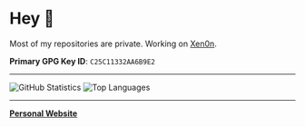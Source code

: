 # Hey 👋

Most of my repositories are private. Working on [Xen0n](https://github.com/Xen0n-XE).

**Primary GPG Key ID**: `C25C11332AA6B9E2`

---

![GitHub Statistics](https://github-readme-stats.vercel.app/api?username=lthon09&theme=jolly&show_icons=true)
![Top Languages](https://github-readme-stats.vercel.app/api/top-langs/?username=lthon09&theme=jolly&layout=compact)

---

[**Personal Website**](https://lthon09.eu.org)
